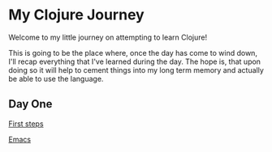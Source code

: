 # My Clojure Journey

Welcome to my little journey on attempting to learn Clojure!

This is going to be the place where, once the day has come to wind down, I'll recap everything that I've learned during the day. The hope is, that upon doing so it will help to cement things into my long term memory and actually be able to use the language.

## Day One

[First steps](1-first-steps.md)

[Emacs](2-emacs.md)
